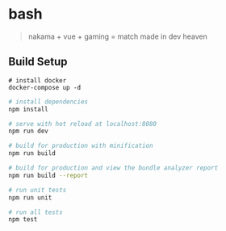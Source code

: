 # bash

> nakama + vue + gaming = match made in dev heaven

## Build Setup

```nakama
# install docker
docker-compose up -d
```

``` bash
# install dependencies
npm install

# serve with hot reload at localhost:8080
npm run dev

# build for production with minification
npm run build

# build for production and view the bundle analyzer report
npm run build --report

# run unit tests
npm run unit

# run all tests
npm test
```
